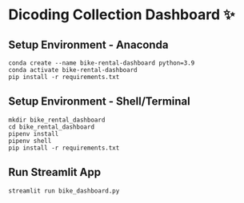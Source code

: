 # Dicoding Collection Dashboard ✨

## Setup Environment - Anaconda

```
conda create --name bike-rental-dashboard python=3.9
conda activate bike-rental-dashboard
pip install -r requirements.txt
```

## Setup Environment - Shell/Terminal

```
mkdir bike_rental_dashboard
cd bike_rental_dashboard
pipenv install
pipenv shell
pip install -r requirements.txt
```

## Run Streamlit App

```
streamlit run bike_dashboard.py
```
